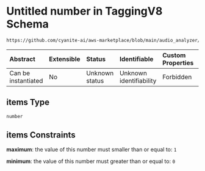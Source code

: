 # Untitled number in TaggingV8 Schema

```txt
https://github.com/cyanite-ai/aws-marketplace/blob/main/audio_analyzer/schemes/marketplace_v1/schema/TaggingV8.schema.json#/$defs/InstrumentSegmentsV1/properties/marimba/items
```



| Abstract            | Extensible | Status         | Identifiable            | Custom Properties | Additional Properties | Access Restrictions | Defined In                                                                     |
| :------------------ | :--------- | :------------- | :---------------------- | :---------------- | :-------------------- | :------------------ | :----------------------------------------------------------------------------- |
| Can be instantiated | No         | Unknown status | Unknown identifiability | Forbidden         | Allowed               | none                | [TaggingV8.schema.json\*](../out/TaggingV8.schema.json "open original schema") |

## items Type

`number`

## items Constraints

**maximum**: the value of this number must smaller than or equal to: `1`

**minimum**: the value of this number must greater than or equal to: `0`
